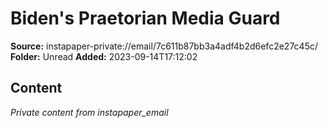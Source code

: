 # Biden's Praetorian Media Guard

**Source:** instapaper-private://email/7c611b87bb3a4adf4b2d6efc2e27c45c/
**Folder:** Unread
**Added:** 2023-09-14T17:12:02




## Content
*Private content from instapaper_email*
